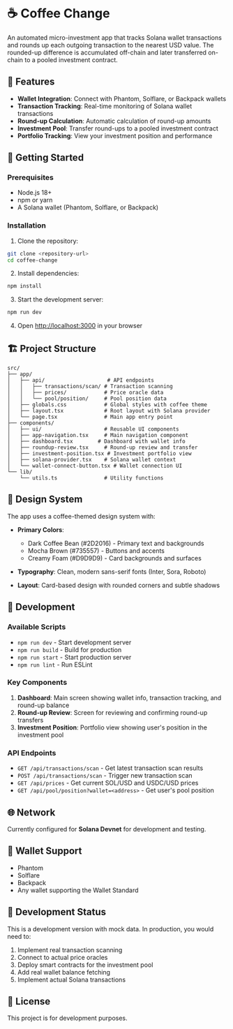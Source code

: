 # ☕ Coffee Change

An automated micro-investment app that tracks Solana wallet transactions and rounds up each outgoing transaction to the nearest USD value. The rounded-up difference is accumulated off-chain and later transferred on-chain to a pooled investment contract.

## 🎯 Features

- **Wallet Integration**: Connect with Phantom, Solflare, or Backpack wallets
- **Transaction Tracking**: Real-time monitoring of Solana wallet transactions
- **Round-up Calculation**: Automatic calculation of round-up amounts
- **Investment Pool**: Transfer round-ups to a pooled investment contract
- **Portfolio Tracking**: View your investment position and performance

## 🚀 Getting Started

### Prerequisites

- Node.js 18+ 
- npm or yarn
- A Solana wallet (Phantom, Solflare, or Backpack)

### Installation

1. Clone the repository:
```bash
git clone <repository-url>
cd coffee-change
```

2. Install dependencies:
```bash
npm install
```

3. Start the development server:
```bash
npm run dev
```

4. Open [http://localhost:3000](http://localhost:3000) in your browser

## 🏗️ Project Structure

```
src/
├── app/
│   ├── api/                    # API endpoints
│   │   ├── transactions/scan/ # Transaction scanning
│   │   ├── prices/            # Price oracle data
│   │   └── pool/position/     # Pool position data
│   ├── globals.css            # Global styles with coffee theme
│   ├── layout.tsx             # Root layout with Solana provider
│   └── page.tsx               # Main app entry point
├── components/
│   ├── ui/                    # Reusable UI components
│   ├── app-navigation.tsx     # Main navigation component
│   ├── dashboard.tsx        # Dashboard with wallet info
│   ├── roundup-review.tsx     # Round-up review and transfer
│   ├── investment-position.tsx # Investment portfolio view
│   ├── solana-provider.tsx    # Solana wallet context
│   └── wallet-connect-button.tsx # Wallet connection UI
└── lib/
    └── utils.ts               # Utility functions
```

## 🎨 Design System

The app uses a coffee-themed design system with:

- **Primary Colors**:
  - Dark Coffee Bean (#2D2016) - Primary text and backgrounds
  - Mocha Brown (#735557) - Buttons and accents
  - Creamy Foam (#D9D9D9) - Card backgrounds and surfaces

- **Typography**: Clean, modern sans-serif fonts (Inter, Sora, Roboto)
- **Layout**: Card-based design with rounded corners and subtle shadows

## 🔧 Development

### Available Scripts

- `npm run dev` - Start development server
- `npm run build` - Build for production
- `npm run start` - Start production server
- `npm run lint` - Run ESLint

### Key Components

1. **Dashboard**: Main screen showing wallet info, transaction tracking, and round-up balance
2. **Round-up Review**: Screen for reviewing and confirming round-up transfers
3. **Investment Position**: Portfolio view showing user's position in the investment pool

### API Endpoints

- `GET /api/transactions/scan` - Get latest transaction scan results
- `POST /api/transactions/scan` - Trigger new transaction scan
- `GET /api/prices` - Get current SOL/USD and USDC/USD prices
- `GET /api/pool/position?wallet=<address>` - Get user's pool position

## 🌐 Network

Currently configured for **Solana Devnet** for development and testing.

## 📱 Wallet Support

- Phantom
- Solflare  
- Backpack
- Any wallet supporting the Wallet Standard

## 🚧 Development Status

This is a development version with mock data. In production, you would need to:

1. Implement real transaction scanning
2. Connect to actual price oracles
3. Deploy smart contracts for the investment pool
4. Add real wallet balance fetching
5. Implement actual Solana transactions

## 📄 License

This project is for development purposes.